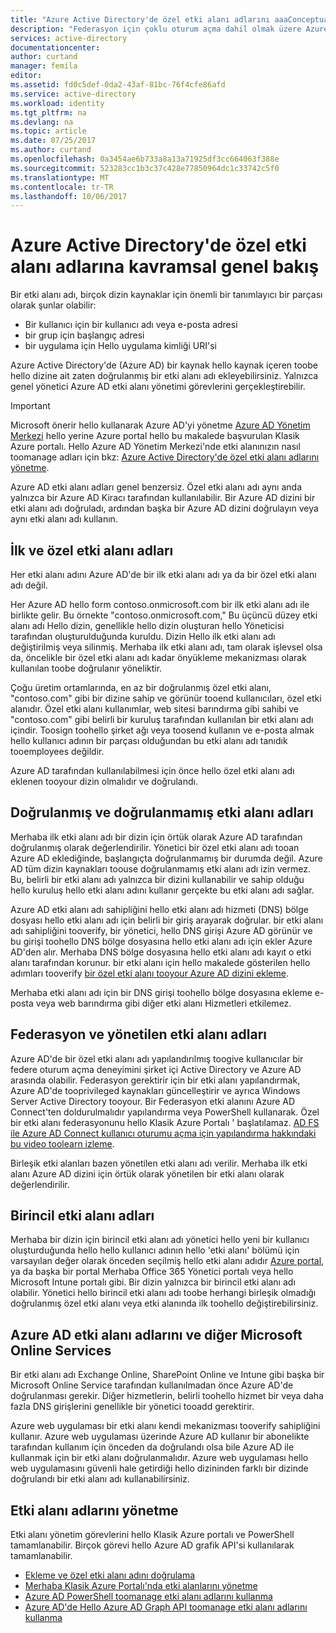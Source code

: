 ```yaml
---
title: "Azure Active Directory'de özel etki alanı adlarını aaaConceptual genel bakış | Microsoft Docs"
description: "Federasyon için çoklu oturum açma dahil olmak üzere Azure Active Directory'de özel etki alanı adlarını kullanarak için hello kavramsal çerçeve açıklar"
services: active-directory
documentationcenter: 
author: curtand
manager: femila
editor: 
ms.assetid: fd0c5def-0da2-43af-81bc-76f4cfe86afd
ms.service: active-directory
ms.workload: identity
ms.tgt_pltfrm: na
ms.devlang: na
ms.topic: article
ms.date: 07/25/2017
ms.author: curtand
ms.openlocfilehash: 0a3454ae6b733a8a13a71925df3cc664063f388e
ms.sourcegitcommit: 523283cc1b3c37c428e77850964dc1c33742c5f0
ms.translationtype: MT
ms.contentlocale: tr-TR
ms.lasthandoff: 10/06/2017
---
```

# <a name="conceptual-overview-of-custom-domain-names-in-azure-active-directory"></a>Azure Active Directory'de özel etki alanı adlarına kavramsal genel bakış
Bir etki alanı adı, birçok dizin kaynaklar için önemli bir tanımlayıcı bir parçası olarak şunlar olabilir:

* Bir kullanıcı için bir kullanıcı adı veya e-posta adresi
* bir grup için başlangıç adresi
* bir uygulama için Hello uygulama kimliği URI'si

Azure Active Directory'de (Azure AD) bir kaynak hello kaynak içeren toobe hello dizine ait zaten doğrulanmış bir etki alanı adı ekleyebilirsiniz. Yalnızca genel yönetici Azure AD etki alanı yönetimi görevlerini gerçekleştirebilir.

> [!IMPORTANT]
> Microsoft önerir hello kullanarak Azure AD'yi yönetme [Azure AD Yönetim Merkezi](https://aad.portal.azure.com) hello yerine Azure portal hello bu makalede başvurulan Klasik Azure portalı. Hello Azure AD Yönetim Merkezi'nde etki alanınızın nasıl toomanage adları için bkz: [Azure Active Directory'de özel etki alanı adlarını yönetme](active-directory-domains-manage-azure-portal.md).

Azure AD etki alanı adları genel benzersiz. Özel etki alanı adı aynı anda yalnızca bir Azure AD Kiracı tarafından kullanılabilir. Bir Azure AD dizini bir etki alanı adı doğruladı, ardından başka bir Azure AD dizini doğrulayın veya aynı etki alanı adı kullanın.

## <a name="initial-and-custom-domain-names"></a>İlk ve özel etki alanı adları
Her etki alanı adını Azure AD'de bir ilk etki alanı adı ya da bir özel etki alanı adı değil.

Her Azure AD hello form contoso.onmicrosoft.com bir ilk etki alanı adı ile birlikte gelir. Bu örnekte "contoso.onmicrosoft.com," Bu üçüncü düzey etki alanı adı Hello dizin, genellikle hello dizin oluşturan hello Yöneticisi tarafından oluşturulduğunda kuruldu. Dizin Hello ilk etki alanı adı değiştirilmiş veya silinmiş. Merhaba ilk etki alanı adı, tam olarak işlevsel olsa da, öncelikle bir özel etki alanı adı kadar önyükleme mekanizması olarak kullanılan toobe doğrulanır yöneliktir.

Çoğu üretim ortamlarında, en az bir doğrulanmış özel etki alanı, "contoso.com" gibi bir dizine sahip ve görünür tooend kullanıcıları, özel etki alanıdır. Özel etki alanı kullanımlar, web sitesi barındırma gibi sahibi ve "contoso.com" gibi belirli bir kuruluş tarafından kullanılan bir etki alanı adı içindir. Toosign toohello şirket ağı veya toosend kullanın ve e-posta almak hello kullanıcı adının bir parçası olduğundan bu etki alanı adı tanıdık tooemployees değildir.

Azure AD tarafından kullanılabilmesi için önce hello özel etki alanı adı eklenen tooyour dizin olmalıdır ve doğrulandı.

## <a name="verified-and-unverified-domain-names"></a>Doğrulanmış ve doğrulanmamış etki alanı adları
Merhaba ilk etki alanı adı bir dizin için örtük olarak Azure AD tarafından doğrulanmış olarak değerlendirilir. Yönetici bir özel etki alanı adı tooan Azure AD eklediğinde, başlangıçta doğrulanmamış bir durumda değil. Azure AD tüm dizin kaynakları toouse doğrulanmamış etki alanı adı izin vermez. Bu, belirli bir etki alanı adı yalnızca bir dizini kullanabilir ve sahip olduğu hello kuruluş hello etki alanı adını kullanır gerçekte bu etki alanı adı sağlar.

Azure AD etki alanı adı sahipliğini hello etki alanı adı hizmeti (DNS) bölge dosyası hello etki alanı adı için belirli bir giriş arayarak doğrular. bir etki alanı adı sahipliğini tooverify, bir yönetici, hello DNS girişi Azure AD görünür ve bu girişi toohello DNS bölge dosyasına hello etki alanı adı için ekler Azure AD'den alır. Merhaba DNS bölge dosyasına hello etki alanı adı kayıt o etki alanı tarafından korunur. bir etki alanı için hello makalede gösterilen hello adımları tooverify [bir özel etki alanı tooyour Azure AD dizini ekleme](active-directory-add-domain.md).

Merhaba etki alanı adı için bir DNS girişi toohello bölge dosyasına ekleme e-posta veya web barındırma gibi diğer etki alanı Hizmetleri etkilemez.

## <a name="federated-and-managed-domain-names"></a>Federasyon ve yönetilen etki alanı adları
Azure AD'de bir özel etki alanı adı yapılandırılmış toogive kullanıcılar bir federe oturum açma deneyimini şirket içi Active Directory ve Azure AD arasında olabilir. Federasyon gerektirir için bir etki alanı yapılandırmak, Azure AD'de tooprivileged kaynakları güncelleştirir ve ayrıca Windows Server Active Directory tooyour. Bir Federasyon etki alanını Azure AD Connect'ten doldurulmalıdır yapılandırma veya PowerShell kullanarak. Özel bir etki alanı federasyonunu hello Klasik Azure Portalı ' başlatılamaz. [AD FS ile Azure AD Connect kullanıcı oturumu açma için yapılandırma hakkındaki bu video toolearn izleme](http://channel9.msdn.com/Series/Azure-Active-Directory-Videos-Demos/Configuring-AD-FS-for-user-sign-in-with-Azure-AD-Connect).

Birleşik etki alanları bazen yönetilen etki alanı adı verilir. Merhaba ilk etki alanı Azure AD dizini için örtük olarak yönetilen bir etki alanı olarak değerlendirilir.

## <a name="primary-domain-names"></a>Birincil etki alanı adları
Merhaba bir dizin için birincil etki alanı adı yönetici hello yeni bir kullanıcı oluşturduğunda hello hello kullanıcı adının hello 'etki alanı' bölümü için varsayılan değer olarak önceden seçilmiş hello etki alanı adıdır [Azure portal](https://portal.azure.com/), ya da başka bir portal Merhaba Office 365 Yönetici portalı veya hello Microsoft Intune portalı gibi. Bir dizin yalnızca bir birincil etki alanı adı olabilir. Yönetici hello birincil etki alanı adı toobe herhangi birleşik olmadığı doğrulanmış özel etki alanı veya etki alanında ilk toohello değiştirebilirsiniz.

## <a name="domain-names-in-azure-ad-and-other-microsoft-online-services"></a>Azure AD etki alanı adlarını ve diğer Microsoft Online Services
Bir etki alanı adı Exchange Online, SharePoint Online ve Intune gibi başka bir Microsoft Online Service tarafından kullanılmadan önce Azure AD'de doğrulanması gerekir. Diğer hizmetlerin, belirli toohello hizmet bir veya daha fazla DNS girişlerini genellikle bir yönetici tooadd gerektirir.

Azure web uygulaması bir etki alanı kendi mekanizması tooverify sahipliğini kullanır. Azure web uygulaması üzerinde Azure AD kullanır bir abonelikte tarafından kullanım için önceden da doğrulandı olsa bile Azure AD ile kullanmak için bir etki alanı doğrulanmalıdır. Azure web uygulaması hello web uygulamasını güvenli hale getirdiği hello dizininden farklı bir dizinde doğrulandı bir etki alanı adı kullanabilirsiniz.

## <a name="managing-domain-names"></a>Etki alanı adlarını yönetme
Etki alanı yönetim görevlerini hello Klasik Azure portalı ve PowerShell tamamlanabilir. Birçok görevi hello Azure AD grafik API'si kullanılarak tamamlanabilir.

* [Ekleme ve özel etki alanı adını doğrulama](active-directory-add-domain.md)
* [Merhaba Klasik Azure Portalı'nda etki alanlarını yönetme](active-directory-add-manage-domain-names.md)
* [Azure AD PowerShell toomanage etki alanı adlarını kullanma](https://msdn.microsoft.com/library/azure/e1ef403f-3347-4409-8f46-d72dafa116e0#BKMK_ManageDomains)
* [Azure AD'de Hello Azure AD Graph API toomanage etki alanı adlarını kullanma](https://msdn.microsoft.com/Library/Azure/Ad/Graph/api/domains-operations)

